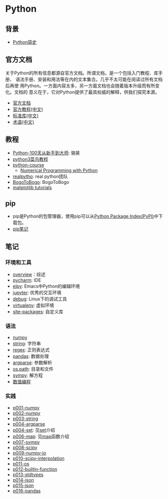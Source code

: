# Python


## 背景

- [Python简史](https://www.cnblogs.com/vamei/archive/2013/02/06/2892628.html)

## 官方文档

关于Python的所有信息都源自官方文档。所谓文档，是一个包括入门教程、库手册、
语法手册、安装和用法等在内的文本集合。几乎不太可能在阅读过所有文档后再使
用Python。一方面内容太多，另一方面文档也会随着版本升级而有所变化。文档的
意义在于，它对Python提供了最具权威的解释，供我们探究本源。

- [官方文档](https://docs.python.org/3/index.html)
- [官方教程(中文)](https://docs.python.org/zh-cn/3/tutorial/)
- [标准库(中文)](https://docs.python.org/zh-cn/3/library/index.html#library-index) 
- [术语(中文)](https://docs.python.org/zh-cn/3/glossary.html#glossary)

## 教程 

- [Python-100天从新手到大师](https://github.com/jackfrued/Python-100-Days): 骆昊
- [python3菜鸟教程](http://www.runoob.com/python3/python3-tutorial.html)
- [python-course](https://www.python-course.eu/index.php) 
  - [Numerical Programming with Python](https://www.python-course.eu/numerical_programming_with_python.php)
- [realpytho](https://realpython.com): real python团队
- [BogoToBogo](https://www.bogotobogo.com/python/pytut.php): BogoToBogo
- [matplotlib tutorials](https://matplotlib.org/tutorials/introductory/usage.html#sphx-glr-tutorials-introductory-usage-py)

  
## pip

- pip是Python的包管理器，使用pip可以从[Python Package Index(PyPI)](pypi.org)中下载包。
- [pip笔记](./doc/pip.md)

## 笔记 

### 环境和工具

- [overview](./doc/overview.md)：综述
- [pycharm](./doc/pycharm.org): IDE
- [elpy](./doc/elpy.md): Emacs中Python的编辑环境
- [jupyter](./doc/jupyter.org): 优秀的交互环境
- [debug](./doc/debug.org): Linux下的调试工具
- [virtualenv](./doc/virtualenv.org): 虚拟环境
- [site-packages](./doc/site-packages.md): 自定义库

### 语法

- [numpy](./doc/numpy.md)
- [string](./doc/string.org): 字符串
- [regex](./doc/regex.org): 正则表达式 
- [pandas](./doc/pandas.md): 数据处理
- [argparse](./doc/argparse.org): 参数解析
- [os.path](./doc/os-path.org): 目录和文件
- [sympy](./doc/sympy.org): 解方程
- [数值编程](./doc/numericalprogram.md)

### 实践

- [p001-numpy](./practice/p001-numpy.py)
- [p002-numpy](./practice/p002-numpy.py)
- [p003-string](./practice/p003-string.py)
- [p004-argparse](./practice/p004-argparse.py)
- [p004-set](./practice/p005-set.py): 见[set](https://www.programiz.com/python-programming/set)介绍
- [p006-map](./practice/p006-map.py): 见[map](https://www.geeksforgeeks.org/python-map-function/)函数介绍
- [p007-sympy](./practice/p007-sympy.py)
- [p008-scipy](./practice/p008-scipy.py)
- [p009-numpy-io](./practice/p009-numpy-io.py)
- [p010-scipy-interpolation](./practice/p010-scipy-interpolation.py)
- [p011-os](./practice/p011-os.py)
- [p012-builtin-function](./practice/p012-builtin-function.py)
- [p013-stdtypes](./practice/p013-stdtypes.py)
- [p014-json](./practice/p014-json.py)
- [p015-json](./practice/p015-nestlist.py)
- [p016-pandas](./practice/p016-pandas.py)
    
